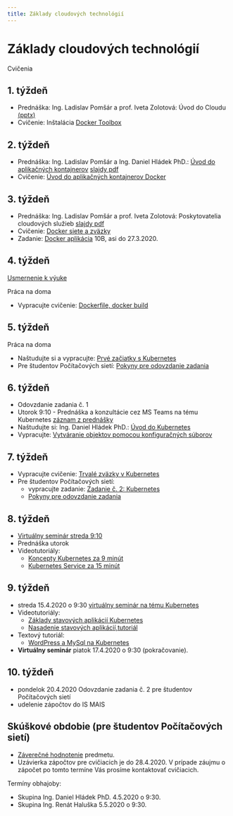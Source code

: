 ```yaml
---
title: Základy cloudových technológií
---
```

# Základy cloudových technológií

Cvičenia

## 1. týždeň

- Prednáška: Ing. Ladislav Pomšár a prof. Iveta Zolotová: Úvod do Cloudu [(pptx)](./prednasky/prednaska1.pptx)
- Cvičenie: Inštalácia [Docker Toolbox](./cvicenia/machine)

## 2. týždeň

- Prednáška: Ing. Ladislav Pomšár a Ing. Daniel Hládek PhD.: [Úvod do aplikačných kontajnerov](./prednasky/container) [slajdy pdf](./prednasky/ZCT_Prednaska_2.pdf)
- Cvičenie: [Úvod do aplikačných kontajnerov Docker](./cvicenia/run)

## 3. týždeň

- Prednáška: Ing. Ladislav Pomšár a prof. Iveta Zolotová: Poskytovatelia cloudových služieb [slajdy pdf](./prednasky/ZCT_Prednaska_3.pdf)
- Cvičenie: [Docker siete a zväzky](./cvicenia/volume)
- Zadanie: [Docker aplikácia](./zadania/docker) 10B, asi do 27.3.2020.

## 4. týždeň

[Usmernenie k výuke](http://www.tuke.sk/wps/portal/tuke/university/news/koronavirus/!ut/p/z1/04_Sj9CPykssy0xPLMnMz0vMAfIjo8zifRxNTYy8TAx83Z093AwcA0IDA00dnQz83Y30w8EKDHAARwP9KPz6vQgpALrAqMjX2TddP6ogsSRDNzMvLV8_Iju_KB_k0KLSYqATosCGmBiaOBqagAwxD3IxcLQMDDUKtggzNLAwhiqA2-JvYWYEtMUzxM_FxDfAz9QAqgCPNwpyI6p80oI90x0VFQEDAt0r/dz/d5/L0lDUmlTUSEhL3dHa0FKRnNBLzROV3FpQSEhL3Nr/)

Práca na doma

- Vypracujte cvičenie: [Dockerfile, docker build](./cvicenia/build)

## 5. týždeň

Práca na doma

- Naštudujte si a vypracujte: [Prvé začiatky s Kubernetes](./cvicenia/minikube)
- Pre študentov Počítačových sietí: [Pokyny pre odovzdanie zadania](./zadania/odovzdanie)

## 6. týždeň

- Odovzdanie zadania č. 1
- Utorok 9:10 - Prednáška a konzultácie cez MS Teams na tému Kubernetes [záznam z prednášky](https://web.microsoftstream.com/video/5b675f9c-9bb8-4d94-9a4c-d3343d309908)
- Naštudujte si: Ing. Daniel Hládek PhD.: [Úvod do Kubernetes](./prednasky/kubernetes)
- Vypracujte: [Vytváranie objektov pomocou konfiguračných súborov](./cvicenia/yaml)

## 7. týždeň

- Vypracujte cvičenie: [Trvalé zväzky v Kubernetes](./cvicenia/stateful)
- Pre študentov Počítačových sietí:
    - vypracujte zadanie: [Zadanie č. 2: Kubernetes](./zadania/kubernetes)
    - [Pokyny pre odovzdanie zadania](./zadania/odovzdanie)

## 8. týždeň

- [Virtuálny seminár streda 9:10](https://teams.microsoft.com/l/team/19%3abfeefebfe9e846d394b986609f033246%40thread.tacv2/conversations?groupId=b6ae32a7-33db-420e-a5a2-60321d18170b&tenantId=1c9f27ef-fee6-45f4-9a64-255a8c8e25a5)
- Prednáška utorok
- Videotutoriály:
  - [Koncepty Kubernetes za 9 minút](https://www.youtube.com/watch?v=QJ4fODH6DXI)
  - [Kubernetes Service za 15 minút](https://www.youtube.com/watch?v=5lzUpDtmWgM)

## 9. týždeň

- streda 15.4.2020 o 9:30 [virtuálny seminár na tému Kubernetes](https://web.microsoftstream.com/video/f6ba044a-720a-40b7-9b8d-997d9e6def12)
- Videotutoriály:
  - [Základy stavových aplikácií Kubernetes](https://www.youtube.com/watch?v=GieXzb91I40)
  - [Nasadenie stavových aplikácií,tutoriál](https://www.youtube.com/watch?v=ZvUvCA_SbJI)
- Textový tutoriál:
  - [WordPress a MySql na Kubernetes](https://kubernetes.io/docs/tutorials/stateful-application/mysql-wordpress-persistent-volume/)
- **Virtuálny seminár** piatok 17.4.2020 o 9:30 (pokračovanie).

## 10. týždeň

- pondelok 20.4.2020 Odovzdanie zadania č. 2 pre študentov Počítačových sietí
- udelenie zápočtov do IS MAIS

## Skúškové obdobie (pre študentov Počítačových sietí)

- [Záverečné hodnotenie](./zadania/obhajoba) predmetu.
- Uzávierka zápočtov pre cvičiacich je do 28.4.2020. V prípade záujmu o zápočet po tomto termíne Vás prosíme kontaktovať cvičiacich.
 
Termíny obhajoby:

- Skupina Ing. Daniel Hládek PhD. 4.5.2020 o 9:30.
- Skupina Ing. Renát Haluška 5.5.2020 o 9:30.
